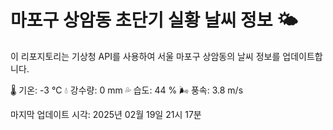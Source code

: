 
# 마포구 상암동 초단기 실황 날씨 정보 🌤️

이 리포지토리는 기상청 API를 사용하여 서울 마포구 상암동의 날씨 정보를 업데이트합니다. 

🌡️ 기온: -3 ℃
💧 강수량: 0 mm
💦 습도: 44 %
🌬️ 풍속: 3.8 m/s

마지막 업데이트 시각: 2025년 02월 19일 21시 17분    
